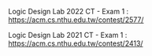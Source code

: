 Logic Design Lab 2022 CT - Exam 1 : https://acm.cs.nthu.edu.tw/contest/2577/

Logic Design Lab 2021 CT - Exam 1 : https://acm.cs.nthu.edu.tw/contest/2413/
